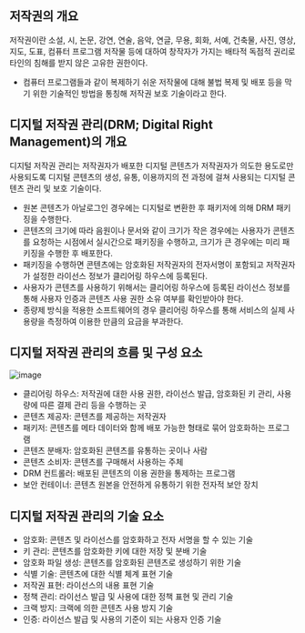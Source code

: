 ## 저작권의 개요

저작권이란 소설, 시, 논문, 강연, 연술, 음악, 연글, 무용, 회화, 서예, 건축물, 사진, 영상, 지도, 도표, 컴퓨터 프로그램 저작물 등에 대하여 창작자가 가지는 배타적 독점적 권리로 타인의 침해를 받지 않은 고유한 권한이다.

- 컴퓨터 프로그램들과 같이 복제하기 쉬운 저작물에 대해 불법 복제 및 배포 등을 막기 위한 기술적인 방법을 통칭해 저작권 보호 기술이라고 한다.

## 디지털 저작권 관리(DRM; Digital Right Management)의 개요

디지털 저작권 관리는 저작권자가 배포한 디지털 콘텐츠가 저작권자가 의도한 용도로만 사용되도록 디지털 콘텐츠의 생성, 유통, 이용까지의 전 과정에 걸쳐 사용되는 디지털 콘텐츠 관리 및 보호 기술이다.

- 원본 콘텐츠가 아날로그인 경우에는 디지털로 변환한 후 패키저에 의해 DRM 패키징을 수행한다.
- 콘텐츠의 크기에 따라 음원이나 문서와 같이 크기가 작은 경우에는 사용자가 콘텐츠를 요청하는 시점에서 실시간으로 패키징을 수행하고, 크기가 큰 경우에는 미리 패키징을 수행한 후 배포한다.
- 패키징을 수행하면 콘텐츠에는 암호화된 저작권자의 전자서명이 포함되고 저작권자가 설정한 라이선스 정보가 클리어링 하우스에 등록된다.
- 사용자가 콘텐츠를 사용하기 위해서는 클리어링 하우스에 등록된 라이선스 정보를 통해 사용자 인증과 콘텐츠 사용 권한 소유 여부를 확인받아야 한다.
- 종량제 방식을 적용한 소프트웨어의 경우 클리어링 하우스를 통해 서비스의 실제 사용량을 측정하여 이용한 만큼의 요금을 부과한다.

## 디지털 저작권 관리의 흐름 및 구성 요소

![image](https://github.com/mocking-tiger/DPE-study/assets/151588293/f56d250b-9d3a-4e08-b539-1190d44bdb96)

- 클리어링 하우스: 저작권에 대한 사용 권한, 라이선스 발급, 암호화된 키 관리, 사용량에 따른 결제 관리 등을 수행하는 곳
- 콘텐츠 제공자: 콘텐츠를 제공하는 저작권자
- 패키저: 콘텐츠를 메타 데이터와 함께 배포 가능한 형태로 묶어 암호화하는 프로그램
- 콘텐츠 분배자: 암호화된 콘텐츠를 유통하는 곳이나 사람
- 콘텐츠 소비자: 콘텐츠를 구매해서 사용하는 주체
- DRM 컨트롤러: 배포된 콘텐츠의 이용 권한을 통제하는 프로그램
- 보안 컨테이너: 콘텐츠 원본을 안전하게 유통하기 위한 전자적 보안 장치

## 디지털 저작권 관리의 기술 요소

- 암호화: 콘텐츠 및 라이선스를 암호화하고 전자 서명을 할 수 있는 기술
- 키 관리: 콘텐츠를 암호화한 키에 대한 저장 및 분배 기술
- 암호화 파일 생성: 콘텐츠를 암호화된 콘텐츠로 생성하기 위한 기술
- 식별 기술: 콘텐츠에 대한 식별 체계 표현 기술
- 저작권 표현: 라이선스의 내용 표현 기술
- 정책 관리: 라이선스 발급 및 사용에 대한 정책 표현 및 관리 기술
- 크랙 방지: 크랙에 의한 콘텐츠 사용 방지 기술
- 인증: 라이선스 발급 및 사용의 기준이 되는 사용자 인증 기술
